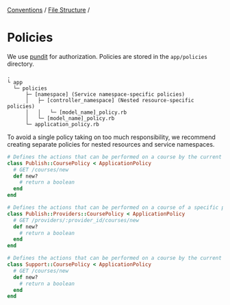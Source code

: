 [Conventions](/guides/conventions.md) / [File Structure](/guides/conventions/file-structure.md) /

# Policies

We use [pundit](https://github.com/varvet/pundit) for authorization. Policies are stored in the `app/policies` directory.

```
.
└ app
  └─ policies
      ├─ [namespace] (Service namespace-specific policies)
      │   ├─ [controller_namespace] (Nested resource-specific policies)
      │   │   └─ [model_name]_policy.rb
      │   └─ [model_name]_policy.rb
      └─ application_policy.rb
```

To avoid a single policy taking on too much responsibility, we recommend creating separate policies for nested resources and service namespaces.

```ruby
# Defines the actions that can be performed on a course by the current user within the Publish service.
class Publish::CoursePolicy < ApplicationPolicy
  # GET /courses/new
  def new?
    # return a boolean
  end
end

# Defines the actions that can be performed on a course of a specific provider by the current user within the Publish service.
class Publish::Providers::CoursePolicy < ApplicationPolicy
  # GET /providers/:provider_id/courses/new
  def new?
    # return a boolean
  end
end

# Defines the actions that can be performed on a course by the current user within the Support service.
class Support::CoursePolicy < ApplicationPolicy
  # GET /courses/new
  def new?
    # return a boolean
  end
end
```
